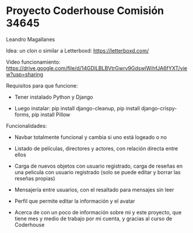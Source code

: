 # Proyecto Coderhouse Comisión 34645
Leandro Magallanes

Idea: un clon o similar a Letterboxd: https://letterboxd.com/

Video funcionamiento: https://drive.google.com/file/d/14GDlLBLBVtrGwrv9GdswlWihfJA6fYXT/view?usp=sharing

Requisitos para que funcione:

- Tener instalado Python y Django

- Luego instalar:
pip install django-cleanup,
pip install django-crispy-forms,
pip install Pillow

Funcionalidades:

- Navbar totalmente funcional y cambia si uno está logeado o no

- Listado de películas, directores y actores, con relación directa entre ellos

- Carga de nuevos objetos con usuario registrado, carga de reseñas en una pelicula con usuario registrado (solo se puede editar y borrar las reseñas propias)

- Mensajería entre usuarios, con el resaltado para mensajes sin leer

- Perfil que permite editar la información y el avatar

- Acerca de con un poco de información sobre mi y este proyecto, que tiene mes y medio de trabajo por mi cuenta, y gracias al curso de Coderhouse
